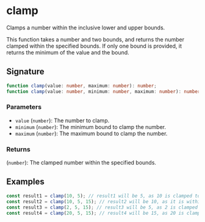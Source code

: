 # clamp

Clamps a number within the inclusive lower and upper bounds.

This function takes a number and two bounds, and returns the number clamped within the specified bounds.
If only one bound is provided, it returns the minimum of the value and the bound.

## Signature

```typescript
function clamp(value: number, maximum: number): number;
function clamp(value: number, minimum: number, maximum: number): number;
```

### Parameters 

- `value` (`number`): The number to clamp.
- `minimum` (`number`): The minimum bound to clamp the number.
- `maximum` (`number`): The maximum bound to clamp the number.

### Returns

(`number`): The clamped number within the specified bounds.

## Examples

```typescript
const result1 = clamp(10, 5); // result1 will be 5, as 10 is clamped to the bound 5
const result2 = clamp(10, 5, 15); // result2 will be 10, as it is within the bounds 5 and 15
const result3 = clamp(2, 5, 15); // result3 will be 5, as 2 is clamped to the lower bound 5
const result4 = clamp(20, 5, 15); // result4 will be 15, as 20 is clamped to the upper bound 15
```
